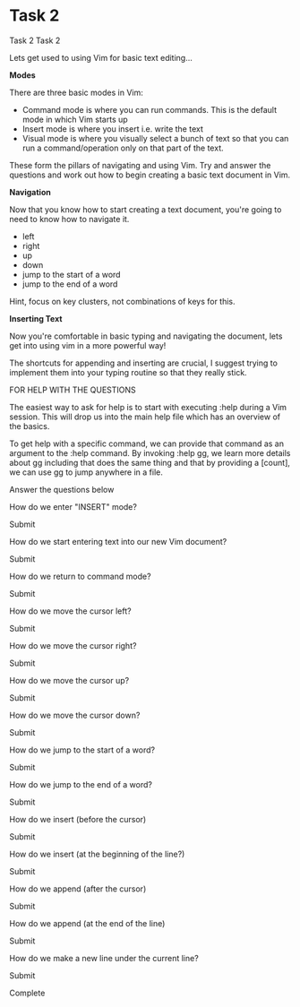 # Task 2

Task 2 Task 2

Lets get used to using Vim for basic text editing...

**Modes**

There are three basic modes in Vim:

- Command mode is where you can run commands. This is the default mode in which Vim starts up
- Insert mode is where you insert i.e. write the text
- Visual mode is where you visually select a bunch of text so that you can run a command/operation only on that part of the text.

These form the pillars of navigating and using Vim. Try and answer the questions and work out how to begin creating a basic text document in Vim.

**Navigation**

Now that you know how to start creating a text document, you're going to need to know how to navigate it.

- left
- right
- up
- down
- jump to the start of a word
- jump to the end of a word

Hint, focus on key clusters, not combinations of keys for this.

**Inserting Text**

Now you're comfortable in basic typing and navigating the document, lets get into using vim in a more powerful way!

The shortcuts for appending and inserting are crucial, I suggest trying to implement them into your typing routine so that they really stick.

FOR HELP WITH THE QUESTIONS

The easiest way to ask for help is to start with executing :help during a Vim session. This will drop us into the main help file which has an overview of the basics.

To get help with a specific command, we can provide that command as an argument to the :help command. By invoking :help gg, we learn more details about gg including that <C-home> does the same thing and that by providing a [count], we can use gg to jump anywhere in a file.

Answer the questions below

How do we enter "INSERT" mode?

Submit

How do we start entering text into our new Vim document?

Submit

How do we return to command mode?

Submit

How do we move the cursor left?

Submit

How do we move the cursor right?

Submit

How do we move the cursor up?

Submit

How do we move the cursor down?

Submit

How do we jump to the start of a word?

Submit

How do we jump to the end of a word?

Submit

How do we insert (before the cursor)

Submit

How do we insert (at the beginning of the line?)

Submit

How do we append (after the cursor)

Submit

How do we append (at the end of the line)

Submit

How do we make a new line under the current line?

Submit

Complete
